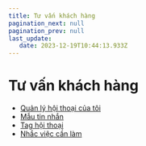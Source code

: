 ```yaml
---
title: Tư vấn khách hàng
pagination_next: null
pagination_prev: null
last_update:
   date: 2023-12-19T10:44:13.933Z
---
```

# Tư vấn khách hàng
* [Quản lý hội thoại của tôi](/30-tu-van-khach-hang/1.-quan-ly-hoi-thoai-cua-toi.md)
* [Mẫu tin nhắn](/30-tu-van-khach-hang/2.-mau-tin-nhan.md)
* [Tag hội thoại](/30-tu-van-khach-hang/3.-tag-hoi-thoai.md)
* [Nhắc việc cần làm](/30-tu-van-khach-hang/5.-nhac-viec-can-lam.md)